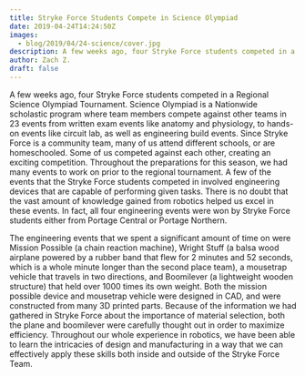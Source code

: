 ```yaml
---
title: Stryke Force Students Compete in Science Olympiad
date: 2019-04-24T14:24:50Z
images:
  - blog/2019/04/24-science/cover.jpg
description: A few weeks ago, four Stryke Force students competed in a Regional Science Olympiad Tournament.
author: Zach Z.
draft: false
---
```


A few weeks ago, four Stryke Force students competed in a Regional Science Olympiad Tournament. Science Olympiad is a Nationwide scholastic program where team members compete against other teams in 23 events from written exam events like anatomy and physiology, to
hands-on events like circuit lab, as well as engineering build events. Since Stryke Force is a community team, many of us attend different schools, or are homeschooled. Some of us competed against each other, creating an exciting competition. Throughout the preparations for this season, we had many events to work on prior to the regional tournament. A few of the events that the Stryke Force students competed in involved engineering devices that are capable of performing given tasks. There is no doubt that the vast amount of knowledge gained from robotics helped us excel in these events. In fact, all four engineering events were won by Stryke Force students either from Portage Central or Portage Northern.

<!--more-->

The engineering events that we spent a significant amount of time on were Mission Possible (a chain reaction machine), Wright Stuff (a balsa wood airplane powered by a rubber band that flew for 2 minutes and 52 seconds, which is a whole minute longer than the second place team), a mousetrap vehicle that travels in two directions, and Boomilever (a lightweight wooden structure) that held over 1000 times its own weight. Both the mission possible device and mousetrap vehicle were designed in CAD, and were constructed from many 3D printed parts. Because of the information we had gathered in Stryke Force about the importance of material selection, both the plane and boomilever were carefully thought out in order to maximize efficiency. Throughout our whole experience in robotics, we have been able to learn the intricacies of design and manufacturing in a way that we can effectively apply these skills both inside and outside of the Stryke Force Team.
